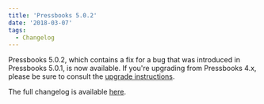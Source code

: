 ```yaml
---
title: 'Pressbooks 5.0.2'
date: '2018-03-07'
tags:
  - Changelog
---
```


Pressbooks 5.0.2, which contains a fix for a bug that was introduced in Pressbooks 5.0.1,
is now available. If you're upgrading from Pressbooks 4.x, please be sure to consult the
[upgrade instructions](https://docs.pressbooks.org/upgrading/#upgrading-to-pressbooks-5-x).

The full changelog is available
[here](https://docs.pressbooks.org/changelog/pressbooks/#5-0-2).
